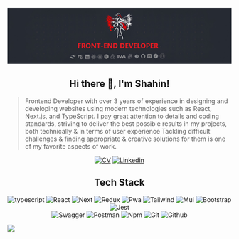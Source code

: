 ![header](/src/cover.jpg)

<div align="center">

## Hi there 👋, I'm Shahin!

</div>

> Frontend Developer with over 3 years of experience in designing and developing websites using modern technologies such as React, Next.js, and TypeScript. I pay great attention to details and coding standards, striving to deliver the best possible results in my projects, both technically & in terms of user experience
Tackling difficult challenges & finding appropriate & creative solutions for them is one of my favorite aspects of work.

<div align="center">
  
<a href="https://shahin.liara.run/">![CV](https://img.shields.io/static/v1?logo=bookstack&message=CV&label=&color=ff0000&logoColor=fff&style=flat-square)</a>
<a href="https://www.linkedin.com/in/shahinmg85/">![Linkedin](https://img.shields.io/badge/-LinkedIn-black.svg?style=flat-square&logo=linkedin&color=ff0000&logoColor=fff)</a>

</div>
  
<div align="center">
  
## Tech Stack

![typescript](https://img.shields.io/static/v1?logo=typescript&label=&message=Typescript&color=2D333B&logoWidth=20&logoColor=EEE&style=flat-square)
![React](https://img.shields.io/static/v1?logo=react&label=&message=React&color=2D333B&logoWidth=20&logoColor=EEE&style=flat-square) 
![Next](https://img.shields.io/static/v1?logo=next.js&label=&message=Next&color=2D333B&logoWidth=20&logoColor=EEE&style=flat-square) 
![Redux](https://img.shields.io/static/v1?logo=redux&label=&message=Redux&color=2D333B&logoWidth=20&logoColor=EEE&style=flat-square) 
![Pwa](https://img.shields.io/static/v1?logo=pwa&label=&message=Pwa&color=2D333B&logoWidth=20&logoColor=EEE&style=flat-square) 
![Tailwind](https://img.shields.io/static/v1?logo=tailwindcss&label=&message=Tailwind&color=2D333B&logoWidth=20&logoColor=EEE&style=flat-square) 
![Mui](https://img.shields.io/static/v1?logo=mui&label=&message=Mui&color=2D333B&logoWidth=20&logoColor=EEE&style=flat-square) 
![Bootstrap](https://img.shields.io/static/v1?logo=bootstrap&label=&message=Bootstrap&color=2D333B&logoWidth=20&logoColor=EEE&style=flat-square) 
![Jest](https://img.shields.io/static/v1?logo=jest&label=&message=Jest&color=2D333B&logoWidth=20&logoColor=EEE&style=flat-square)  
![Swagger](https://img.shields.io/static/v1?logo=swagger&label=&message=Swagger&color=2D333B&logoWidth=20&logoColor=EEE&style=flat-square)
![Postman](https://img.shields.io/static/v1?logo=postman&label=&message=Postman&color=2D333B&logoWidth=20&logoColor=EEE&style=flat-square)
![Npm](https://img.shields.io/static/v1?logo=npm&label=&message=Npm&color=2D333B&logoWidth=20&logoColor=EEE&style=flat-square) 
![Git](https://img.shields.io/static/v1?logo=git&label=&message=Git&color=2D333B&logoWidth=20&logoColor=EEE&style=flat-square)
![Github](https://img.shields.io/static/v1?logo=github&label=&message=Github&color=2D333B&logoWidth=20&logoColor=EEE&style=flat-square) 
 
</div>
</div> 

 <div> 
    <img  src='https://github.com/saadeghi/saadeghi/blob/master/dino.gif?raw=true' />
</div>

 
 
